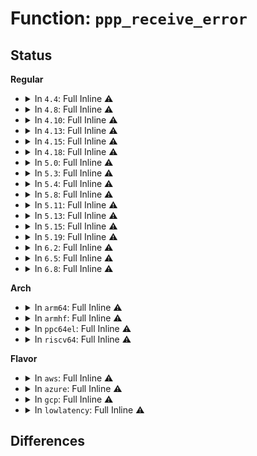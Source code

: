 # Function: <code>ppp_receive_error</code>

## Status
<b>Regular</b>
<ul>
<li>
<details>
<summary>In <code>4.4</code>: Full Inline ⚠️</summary>

**Collision:** Unique Static

**Inline:** Full

**Transformation:** False

**Instances:**

```
In drivers/net/ppp/ppp_generic.c (ffffffff815f667c)
Location: drivers/net/ppp/ppp_generic.c:1776
Inline: True
Inline callers:
  - drivers/net/ppp/ppp_generic.c:ppp_receive_nonmp_frame
  - drivers/net/ppp/ppp_generic.c:ppp_receive_nonmp_frame
  - drivers/net/ppp/ppp_generic.c:ppp_receive_frame
  - drivers/net/ppp/ppp_generic.c:ppp_receive_frame
  - drivers/net/ppp/ppp_generic.c:ppp_receive_frame
  - drivers/net/ppp/ppp_generic.c:ppp_input
```
</details>
</li>
<li>
<details>
<summary>In <code>4.8</code>: Full Inline ⚠️</summary>

**Collision:** Unique Static

**Inline:** Full

**Transformation:** False

**Instances:**

```
In drivers/net/ppp/ppp_generic.c (ffffffff816567fc)
Location: drivers/net/ppp/ppp_generic.c:1989
Inline: True
Inline callers:
  - drivers/net/ppp/ppp_generic.c:ppp_receive_nonmp_frame
  - drivers/net/ppp/ppp_generic.c:ppp_receive_nonmp_frame
  - drivers/net/ppp/ppp_generic.c:ppp_receive_frame
  - drivers/net/ppp/ppp_generic.c:ppp_receive_frame
  - drivers/net/ppp/ppp_generic.c:ppp_receive_frame
  - drivers/net/ppp/ppp_generic.c:ppp_input
```
</details>
</li>
<li>
<details>
<summary>In <code>4.10</code>: Full Inline ⚠️</summary>

**Collision:** Unique Static

**Inline:** Full

**Transformation:** False

**Instances:**

```
In drivers/net/ppp/ppp_generic.c (ffffffff816844dc)
Location: drivers/net/ppp/ppp_generic.c:2028
Inline: True
Inline callers:
  - drivers/net/ppp/ppp_generic.c:ppp_receive_nonmp_frame
  - drivers/net/ppp/ppp_generic.c:ppp_receive_nonmp_frame
  - drivers/net/ppp/ppp_generic.c:ppp_receive_frame
  - drivers/net/ppp/ppp_generic.c:ppp_receive_frame
  - drivers/net/ppp/ppp_generic.c:ppp_receive_frame
  - drivers/net/ppp/ppp_generic.c:ppp_input
```
</details>
</li>
<li>
<details>
<summary>In <code>4.13</code>: Full Inline ⚠️</summary>

**Collision:** Unique Static

**Inline:** Full

**Transformation:** False

**Instances:**

```
In drivers/net/ppp/ppp_generic.c (ffffffff816999f0)
Location: drivers/net/ppp/ppp_generic.c:2042
Inline: True
Inline callers:
  - drivers/net/ppp/ppp_generic.c:ppp_receive_nonmp_frame
  - drivers/net/ppp/ppp_generic.c:ppp_receive_nonmp_frame
  - drivers/net/ppp/ppp_generic.c:ppp_receive_frame
  - drivers/net/ppp/ppp_generic.c:ppp_receive_frame
  - drivers/net/ppp/ppp_generic.c:ppp_receive_frame
  - drivers/net/ppp/ppp_generic.c:ppp_input
```
</details>
</li>
<li>
<details>
<summary>In <code>4.15</code>: Full Inline ⚠️</summary>

**Collision:** Unique Static

**Inline:** Full

**Transformation:** False

**Instances:**

```
In drivers/net/ppp/ppp_generic.c (ffffffff81704190)
Location: drivers/net/ppp/ppp_generic.c:2069
Inline: True
Inline callers:
  - drivers/net/ppp/ppp_generic.c:ppp_receive_nonmp_frame
  - drivers/net/ppp/ppp_generic.c:ppp_receive_nonmp_frame
  - drivers/net/ppp/ppp_generic.c:ppp_receive_frame
  - drivers/net/ppp/ppp_generic.c:ppp_receive_frame
  - drivers/net/ppp/ppp_generic.c:ppp_receive_frame
  - drivers/net/ppp/ppp_generic.c:ppp_input
```
</details>
</li>
<li>
<details>
<summary>In <code>4.18</code>: Full Inline ⚠️</summary>

**Collision:** Unique Static

**Inline:** Full

**Transformation:** False

**Instances:**

```
In drivers/net/ppp/ppp_generic.c (ffffffff81742912)
Location: drivers/net/ppp/ppp_generic.c:2052
Inline: True
Inline callers:
  - drivers/net/ppp/ppp_generic.c:ppp_receive_nonmp_frame
  - drivers/net/ppp/ppp_generic.c:ppp_receive_nonmp_frame
  - drivers/net/ppp/ppp_generic.c:ppp_receive_frame
  - drivers/net/ppp/ppp_generic.c:ppp_receive_frame
  - drivers/net/ppp/ppp_generic.c:ppp_receive_frame
  - drivers/net/ppp/ppp_generic.c:ppp_input
```
</details>
</li>
<li>
<details>
<summary>In <code>5.0</code>: Full Inline ⚠️</summary>

**Collision:** Unique Static

**Inline:** Full

**Transformation:** False

**Instances:**

```
In drivers/net/ppp/ppp_generic.c (ffffffff8176718f)
Location: drivers/net/ppp/ppp_generic.c:2092
Inline: True
Inline callers:
  - drivers/net/ppp/ppp_generic.c:ppp_receive_nonmp_frame
  - drivers/net/ppp/ppp_generic.c:ppp_receive_nonmp_frame
  - drivers/net/ppp/ppp_generic.c:ppp_receive_frame
  - drivers/net/ppp/ppp_generic.c:ppp_receive_frame
  - drivers/net/ppp/ppp_generic.c:ppp_receive_frame
  - drivers/net/ppp/ppp_generic.c:ppp_input
```
</details>
</li>
<li>
<details>
<summary>In <code>5.3</code>: Full Inline ⚠️</summary>

**Collision:** Unique Static

**Inline:** Full

**Transformation:** False

**Instances:**

```
In drivers/net/ppp/ppp_generic.c (ffffffff817a3555)
Location: drivers/net/ppp/ppp_generic.c:2088
Inline: True
Inline callers:
  - drivers/net/ppp/ppp_generic.c:ppp_mp_reconstruct
  - drivers/net/ppp/ppp_generic.c:ppp_receive_nonmp_frame
  - drivers/net/ppp/ppp_generic.c:ppp_receive_nonmp_frame
  - drivers/net/ppp/ppp_generic.c:ppp_receive_frame
  - drivers/net/ppp/ppp_generic.c:ppp_receive_frame
  - drivers/net/ppp/ppp_generic.c:ppp_input
```
</details>
</li>
<li>
<details>
<summary>In <code>5.4</code>: Full Inline ⚠️</summary>

**Collision:** Unique Static

**Inline:** Full

**Transformation:** False

**Instances:**

```
In drivers/net/ppp/ppp_generic.c (ffffffff817c6fa5)
Location: drivers/net/ppp/ppp_generic.c:2088
Inline: True
Inline callers:
  - drivers/net/ppp/ppp_generic.c:ppp_mp_reconstruct
  - drivers/net/ppp/ppp_generic.c:ppp_receive_nonmp_frame
  - drivers/net/ppp/ppp_generic.c:ppp_receive_nonmp_frame
  - drivers/net/ppp/ppp_generic.c:ppp_receive_frame
  - drivers/net/ppp/ppp_generic.c:ppp_receive_frame
  - drivers/net/ppp/ppp_generic.c:ppp_input
```
</details>
</li>
<li>
<details>
<summary>In <code>5.8</code>: Full Inline ⚠️</summary>

**Collision:** Unique Static

**Inline:** Full

**Transformation:** False

**Instances:**

```
In drivers/net/ppp/ppp_generic.c (ffffffff81892c2e)
Location: drivers/net/ppp/ppp_generic.c:2176
Inline: True
Inline callers:
  - drivers/net/ppp/ppp_generic.c:ppp_mp_reconstruct
  - drivers/net/ppp/ppp_generic.c:ppp_receive_mp_frame
  - drivers/net/ppp/ppp_generic.c:ppp_receive_mp_frame
  - drivers/net/ppp/ppp_generic.c:ppp_receive_mp_frame
  - drivers/net/ppp/ppp_generic.c:ppp_decompress_frame
  - drivers/net/ppp/ppp_generic.c:ppp_receive_nonmp_frame
  - drivers/net/ppp/ppp_generic.c:ppp_receive_frame
  - drivers/net/ppp/ppp_generic.c:ppp_input
```
</details>
</li>
<li>
<details>
<summary>In <code>5.11</code>: Full Inline ⚠️</summary>

**Collision:** Unique Static

**Inline:** Full

**Transformation:** False

**Instances:**

```
In drivers/net/ppp/ppp_generic.c (ffffffff818a0cce)
Location: drivers/net/ppp/ppp_generic.c:2324
Inline: True
Inline callers:
  - drivers/net/ppp/ppp_generic.c:ppp_mp_reconstruct
  - drivers/net/ppp/ppp_generic.c:ppp_receive_mp_frame
  - drivers/net/ppp/ppp_generic.c:ppp_receive_mp_frame
  - drivers/net/ppp/ppp_generic.c:ppp_receive_mp_frame
  - drivers/net/ppp/ppp_generic.c:ppp_decompress_frame
  - drivers/net/ppp/ppp_generic.c:ppp_receive_nonmp_frame
  - drivers/net/ppp/ppp_generic.c:ppp_receive_frame
  - drivers/net/ppp/ppp_generic.c:ppp_input
```
</details>
</li>
<li>
<details>
<summary>In <code>5.13</code>: Full Inline ⚠️</summary>

**Collision:** Unique Static

**Inline:** Full

**Transformation:** False

**Instances:**

```
In drivers/net/ppp/ppp_generic.c (ffffffff8188335e)
Location: drivers/net/ppp/ppp_generic.c:2357
Inline: True
Inline callers:
  - drivers/net/ppp/ppp_generic.c:ppp_mp_reconstruct
  - drivers/net/ppp/ppp_generic.c:ppp_receive_mp_frame
  - drivers/net/ppp/ppp_generic.c:ppp_receive_mp_frame
  - drivers/net/ppp/ppp_generic.c:ppp_receive_mp_frame
  - drivers/net/ppp/ppp_generic.c:ppp_decompress_frame
  - drivers/net/ppp/ppp_generic.c:ppp_receive_nonmp_frame
  - drivers/net/ppp/ppp_generic.c:ppp_receive_frame
  - drivers/net/ppp/ppp_generic.c:ppp_input
```
</details>
</li>
<li>
<details>
<summary>In <code>5.15</code>: Full Inline ⚠️</summary>

**Collision:** Unique Static

**Inline:** Full

**Transformation:** False

**Instances:**

```
In drivers/net/ppp/ppp_generic.c (ffffffff81914cfe)
Location: drivers/net/ppp/ppp_generic.c:2362
Inline: True
Inline callers:
  - drivers/net/ppp/ppp_generic.c:ppp_mp_reconstruct
  - drivers/net/ppp/ppp_generic.c:ppp_receive_mp_frame
  - drivers/net/ppp/ppp_generic.c:ppp_receive_mp_frame
  - drivers/net/ppp/ppp_generic.c:ppp_receive_mp_frame
  - drivers/net/ppp/ppp_generic.c:ppp_decompress_frame
  - drivers/net/ppp/ppp_generic.c:ppp_receive_nonmp_frame
  - drivers/net/ppp/ppp_generic.c:ppp_receive_frame
  - drivers/net/ppp/ppp_generic.c:ppp_input
```
</details>
</li>
<li>
<details>
<summary>In <code>5.19</code>: Full Inline ⚠️</summary>

**Collision:** Unique Static

**Inline:** Full

**Transformation:** False

**Instances:**

```
In drivers/net/ppp/ppp_generic.c (ffffffff81a6a33e)
Location: drivers/net/ppp/ppp_generic.c:2363
Inline: True
Inline callers:
  - drivers/net/ppp/ppp_generic.c:ppp_mp_reconstruct
  - drivers/net/ppp/ppp_generic.c:ppp_receive_mp_frame
  - drivers/net/ppp/ppp_generic.c:ppp_receive_mp_frame
  - drivers/net/ppp/ppp_generic.c:ppp_receive_mp_frame
  - drivers/net/ppp/ppp_generic.c:ppp_decompress_frame
  - drivers/net/ppp/ppp_generic.c:ppp_receive_nonmp_frame
  - drivers/net/ppp/ppp_generic.c:ppp_receive_frame
  - drivers/net/ppp/ppp_generic.c:ppp_input
```
</details>
</li>
<li>
<details>
<summary>In <code>6.2</code>: Full Inline ⚠️</summary>

**Collision:** Unique Static

**Inline:** Full

**Transformation:** False

**Instances:**

```
In drivers/net/ppp/ppp_generic.c (ffffffff81bfd091)
Location: drivers/net/ppp/ppp_generic.c:2365
Inline: True
Inline callers:
  - drivers/net/ppp/ppp_generic.c:ppp_mp_reconstruct
  - drivers/net/ppp/ppp_generic.c:ppp_receive_mp_frame
  - drivers/net/ppp/ppp_generic.c:ppp_receive_mp_frame
  - drivers/net/ppp/ppp_generic.c:ppp_receive_mp_frame
  - drivers/net/ppp/ppp_generic.c:ppp_decompress_frame
  - drivers/net/ppp/ppp_generic.c:ppp_receive_nonmp_frame
  - drivers/net/ppp/ppp_generic.c:ppp_receive_frame
  - drivers/net/ppp/ppp_generic.c:ppp_input
```
</details>
</li>
<li>
<details>
<summary>In <code>6.5</code>: Full Inline ⚠️</summary>

**Collision:** Unique Static

**Inline:** Full

**Transformation:** False

**Instances:**

```
In drivers/net/ppp/ppp_generic.c (ffffffff81c62711)
Location: drivers/net/ppp/ppp_generic.c:2365
Inline: True
Inline callers:
  - drivers/net/ppp/ppp_generic.c:ppp_mp_reconstruct
  - drivers/net/ppp/ppp_generic.c:ppp_receive_mp_frame
  - drivers/net/ppp/ppp_generic.c:ppp_receive_mp_frame
  - drivers/net/ppp/ppp_generic.c:ppp_receive_mp_frame
  - drivers/net/ppp/ppp_generic.c:ppp_decompress_frame
  - drivers/net/ppp/ppp_generic.c:ppp_receive_nonmp_frame
  - drivers/net/ppp/ppp_generic.c:ppp_receive_frame
  - drivers/net/ppp/ppp_generic.c:ppp_input
```
</details>
</li>
<li>
<details>
<summary>In <code>6.8</code>: Full Inline ⚠️</summary>

**Collision:** Unique Static

**Inline:** Full

**Transformation:** False

**Instances:**

```
In drivers/net/ppp/ppp_generic.c (ffffffff81d19131)
Location: drivers/net/ppp/ppp_generic.c:2365
Inline: True
Inline callers:
  - drivers/net/ppp/ppp_generic.c:ppp_mp_reconstruct
  - drivers/net/ppp/ppp_generic.c:ppp_receive_mp_frame
  - drivers/net/ppp/ppp_generic.c:ppp_receive_mp_frame
  - drivers/net/ppp/ppp_generic.c:ppp_receive_mp_frame
  - drivers/net/ppp/ppp_generic.c:ppp_decompress_frame
  - drivers/net/ppp/ppp_generic.c:ppp_receive_nonmp_frame
  - drivers/net/ppp/ppp_generic.c:ppp_receive_frame
  - drivers/net/ppp/ppp_generic.c:ppp_input
```
</details>
</li>
</ul>
<b>Arch</b>
<ul>
<li>
<details>
<summary>In <code>arm64</code>: Full Inline ⚠️</summary>

**Collision:** Unique Static

**Inline:** Full

**Transformation:** False

**Instances:**

```
In drivers/net/ppp/ppp_generic.c (ffff8000109fe1d4)
Location: drivers/net/ppp/ppp_generic.c:2088
Inline: True
Inline callers:
  - drivers/net/ppp/ppp_generic.c:ppp_mp_reconstruct
  - drivers/net/ppp/ppp_generic.c:ppp_receive_nonmp_frame
  - drivers/net/ppp/ppp_generic.c:ppp_receive_nonmp_frame
  - drivers/net/ppp/ppp_generic.c:ppp_receive_frame
  - drivers/net/ppp/ppp_generic.c:ppp_receive_frame
  - drivers/net/ppp/ppp_generic.c:ppp_receive_frame
  - drivers/net/ppp/ppp_generic.c:ppp_input
```
</details>
</li>
<li>
<details>
<summary>In <code>armhf</code>: Full Inline ⚠️</summary>

**Collision:** Unique Static

**Inline:** Full

**Transformation:** False

**Instances:**

```
In drivers/net/ppp/ppp_generic.c (c0adbb20)
Location: drivers/net/ppp/ppp_generic.c:2088
Inline: True
Inline callers:
  - drivers/net/ppp/ppp_generic.c:ppp_mp_reconstruct
  - drivers/net/ppp/ppp_generic.c:ppp_receive_nonmp_frame
  - drivers/net/ppp/ppp_generic.c:ppp_receive_nonmp_frame
  - drivers/net/ppp/ppp_generic.c:ppp_receive_frame
  - drivers/net/ppp/ppp_generic.c:ppp_receive_frame
  - drivers/net/ppp/ppp_generic.c:ppp_receive_frame
  - drivers/net/ppp/ppp_generic.c:ppp_input
```
</details>
</li>
<li>
<details>
<summary>In <code>ppc64el</code>: Full Inline ⚠️</summary>

**Collision:** Unique Static

**Inline:** Full

**Transformation:** False

**Instances:**

```
In drivers/net/ppp/ppp_generic.c (c000000000aa5b50)
Location: drivers/net/ppp/ppp_generic.c:2088
Inline: True
Inline callers:
  - drivers/net/ppp/ppp_generic.c:ppp_mp_reconstruct
  - drivers/net/ppp/ppp_generic.c:ppp_receive_nonmp_frame
  - drivers/net/ppp/ppp_generic.c:ppp_receive_nonmp_frame
  - drivers/net/ppp/ppp_generic.c:ppp_receive_frame
  - drivers/net/ppp/ppp_generic.c:ppp_receive_frame
  - drivers/net/ppp/ppp_generic.c:ppp_receive_frame
  - drivers/net/ppp/ppp_generic.c:ppp_receive_frame
  - drivers/net/ppp/ppp_generic.c:ppp_input
```
</details>
</li>
<li>
<details>
<summary>In <code>riscv64</code>: Full Inline ⚠️</summary>

**Collision:** Unique Static

**Inline:** Full

**Transformation:** False

**Instances:**

```
In drivers/net/ppp/ppp_generic.c (ffffffe00062bab0)
Location: drivers/net/ppp/ppp_generic.c:2088
Inline: True
Inline callers:
  - drivers/net/ppp/ppp_generic.c:ppp_mp_reconstruct
  - drivers/net/ppp/ppp_generic.c:ppp_receive_nonmp_frame
  - drivers/net/ppp/ppp_generic.c:ppp_receive_nonmp_frame
  - drivers/net/ppp/ppp_generic.c:ppp_receive_frame
  - drivers/net/ppp/ppp_generic.c:ppp_receive_frame
  - drivers/net/ppp/ppp_generic.c:ppp_receive_frame
  - drivers/net/ppp/ppp_generic.c:ppp_input
```
</details>
</li>
</ul>
<b>Flavor</b>
<ul>
<li>
<details>
<summary>In <code>aws</code>: Full Inline ⚠️</summary>

**Collision:** Unique Static

**Inline:** Full

**Transformation:** False

**Instances:**

```
In drivers/net/ppp/ppp_generic.c (ffffffff8178ba85)
Location: drivers/net/ppp/ppp_generic.c:2088
Inline: True
Inline callers:
  - drivers/net/ppp/ppp_generic.c:ppp_mp_reconstruct
  - drivers/net/ppp/ppp_generic.c:ppp_receive_nonmp_frame
  - drivers/net/ppp/ppp_generic.c:ppp_receive_nonmp_frame
  - drivers/net/ppp/ppp_generic.c:ppp_receive_frame
  - drivers/net/ppp/ppp_generic.c:ppp_receive_frame
  - drivers/net/ppp/ppp_generic.c:ppp_input
```
</details>
</li>
<li>
<details>
<summary>In <code>azure</code>: Full Inline ⚠️</summary>

**Collision:** Unique Static

**Inline:** Full

**Transformation:** False

**Instances:**

```
In drivers/net/ppp/ppp_generic.c (ffffffff81774855)
Location: drivers/net/ppp/ppp_generic.c:2088
Inline: True
Inline callers:
  - drivers/net/ppp/ppp_generic.c:ppp_mp_reconstruct
  - drivers/net/ppp/ppp_generic.c:ppp_receive_nonmp_frame
  - drivers/net/ppp/ppp_generic.c:ppp_receive_nonmp_frame
  - drivers/net/ppp/ppp_generic.c:ppp_receive_frame
  - drivers/net/ppp/ppp_generic.c:ppp_receive_frame
  - drivers/net/ppp/ppp_generic.c:ppp_input
```
</details>
</li>
<li>
<details>
<summary>In <code>gcp</code>: Full Inline ⚠️</summary>

**Collision:** Unique Static

**Inline:** Full

**Transformation:** False

**Instances:**

```
In drivers/net/ppp/ppp_generic.c (ffffffff817bbe25)
Location: drivers/net/ppp/ppp_generic.c:2088
Inline: True
Inline callers:
  - drivers/net/ppp/ppp_generic.c:ppp_mp_reconstruct
  - drivers/net/ppp/ppp_generic.c:ppp_receive_nonmp_frame
  - drivers/net/ppp/ppp_generic.c:ppp_receive_nonmp_frame
  - drivers/net/ppp/ppp_generic.c:ppp_receive_frame
  - drivers/net/ppp/ppp_generic.c:ppp_receive_frame
  - drivers/net/ppp/ppp_generic.c:ppp_input
```
</details>
</li>
<li>
<details>
<summary>In <code>lowlatency</code>: Full Inline ⚠️</summary>

**Collision:** Unique Static

**Inline:** Full

**Transformation:** False

**Instances:**

```
In drivers/net/ppp/ppp_generic.c (ffffffff817d6075)
Location: drivers/net/ppp/ppp_generic.c:2088
Inline: True
Inline callers:
  - drivers/net/ppp/ppp_generic.c:ppp_mp_reconstruct
  - drivers/net/ppp/ppp_generic.c:ppp_receive_nonmp_frame
  - drivers/net/ppp/ppp_generic.c:ppp_receive_nonmp_frame
  - drivers/net/ppp/ppp_generic.c:ppp_receive_frame
  - drivers/net/ppp/ppp_generic.c:ppp_receive_frame
  - drivers/net/ppp/ppp_generic.c:ppp_input
```
</details>
</li>
</ul>

## Differences
